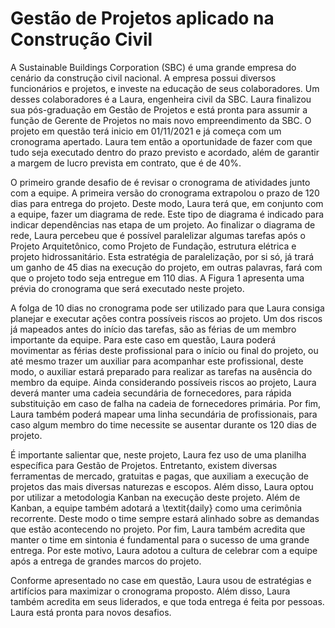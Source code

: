 # Gestão de Projetos aplicado na Construção Civil

A Sustainable Buildings Corporation (SBC) é uma grande empresa do cenário da construção civil nacional. A empresa possui diversos funcionários e projetos, e investe na educação de seus colaboradores. Um desses colaboradores é a Laura, engenheira civil da SBC. Laura finalizou sua pós-graduação em Gestão de Projetos e está pronta para assumir a função de Gerente de Projetos no mais novo empreendimento da SBC. O projeto em questão terá inicio em 01/11/2021 e já começa com um cronograma apertado. Laura tem então a oportunidade de fazer com que tudo seja executado dentro do prazo previsto e acordado, além de  garantir a margem de lucro prevista em contrato, que é de 40%.

O primeiro grande desafio de é revisar o cronograma de atividades junto com a equipe. A primeira versão do cronograma extrapolou o prazo de 120 dias para entrega do projeto. Deste modo, Laura terá que, em conjunto com a equipe, fazer um diagrama de rede. Este tipo de diagrama é indicado para indicar dependências nas etapa de um projeto. Ao finalizar o diagrama de rede, Laura percebeu que é possível paralelizar algumas tarefas após o Projeto Arquitetônico, como Projeto de Fundação, estrutura elétrica e projeto hidrossanitário. Esta estratégia de paralelização, por si só, já trará um ganho de 45 dias na execução do projeto, em outras palavras, fará com que o projeto todo seja entregue em 110 dias. A Figura 1 apresenta uma prévia do cronograma que será executado neste projeto.

A folga de 10 dias no cronograma pode ser utilizado para que Laura consiga planejar e executar ações contra possíveis riscos ao projeto. Um dos riscos já mapeados antes do início das tarefas, são as férias de um membro importante da equipe. Para este caso em questão, Laura poderá movimentar as férias deste profissional para o início ou final do projeto, ou até mesmo trazer um auxiliar para acompanhar este profissional, deste modo, o auxiliar estará preparado para realizar as tarefas na ausência do membro da equipe. Ainda considerando possíveis riscos ao projeto, Laura deverá manter uma cadeia secundária de fornecedores, para rápida substituição em caso de falha na cadeia de fornecedores primária. Por fim, Laura também poderá mapear uma linha secundária de profissionais, para caso algum membro do time necessite se ausentar durante os 120 dias de projeto.

É importante salientar que, neste projeto, Laura fez uso de uma planilha específica para Gestão de Projetos. Entretanto, existem diversas ferramentas de mercado, gratuitas e pagas, que auxiliam a execução de projetos das mais diversas naturezas e escopos. Além disso, Laura optou por utilizar a metodologia Kanban na execução deste projeto. Além de Kanban, a equipe também adotará a \textit{daily} como uma cerimônia recorrente. Deste modo o time sempre estará alinhado sobre as demandas que estão acontecendo no projeto. Por fim, Laura também acredita que manter o time em sintonia é fundamental para o sucesso de uma grande entrega. Por este motivo, Laura adotou a cultura de celebrar com a equipe após a entrega de grandes marcos do projeto.

Conforme apresentado no case em questão, Laura usou de estratégias e artifícios para maximizar o cronograma proposto. Além disso, Laura também acredita em seus liderados, e que toda entrega é feita por pessoas. Laura está pronta para novos desafios.
